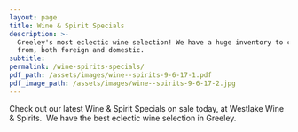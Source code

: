 ```yaml
---
layout: page
title: Wine & Spirit Specials
description: >-
  Greeley's most eclectic wine selection! We have a huge inventory to choose
  from, both foreign and domestic.
subtitle:
permalink: /wine-spirits-specials/
pdf_path: /assets/images/wine--spirits-9-6-17-1.pdf
pdf_image_path: /assets/images/wine--spirits-9-6-17-2.jpg
---
```



Check out our latest Wine & Spirit Specials on sale today, at Westlake Wine & Spirits.  We have the best eclectic wine selection in Greeley.